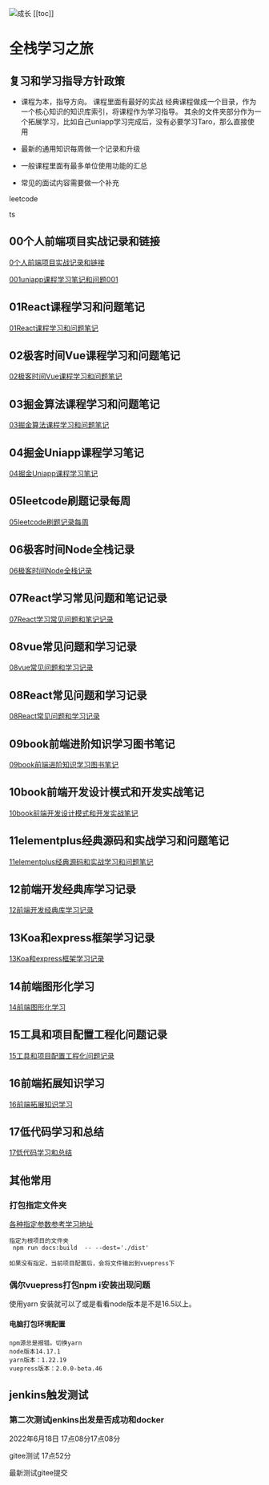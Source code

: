 
![成长](/images/home.png)
[[toc]]
# 全栈学习之旅

## 复习和学习指导方针政策
- 课程为本，指导方向。
课程里面有最好的实战
经典课程做成一个目录，作为一个核心知识的知识库索引，将课程作为学习指导。
其余的文件夹部分作为一个拓展学习，比如自己uniapp学习完成后，没有必要学习Taro，那么直接使用

- 最新的通用知识每周做一个记录和升级

- 一般课程里面有最多单位使用功能的汇总

- 常见的面试内容需要做一个补充

leetcode

ts


## 00个人前端项目实战记录和链接
[0个人前端项目实战记录和链接](./00个人前端项目实战记录和链接/000README.md)


[001uniapp课程学习笔记和问题001](./001掘金课程记录和问题.md)

## 01React课程学习和问题笔记
[01React课程学习和问题笔记](./01React课程学习和问题笔记/000README.md)



## 02极客时间Vue课程学习和问题笔记
[02极客时间Vue课程学习和问题笔记](./02极客时间Vue课程学习和问题笔记/000README.md)



## 03掘金算法课程学习和问题笔记
[03掘金算法课程学习和问题笔记](./03掘金算法课程学习和问题笔记/000README.md)



## 04掘金Uniapp课程学习笔记
[04掘金Uniapp课程学习笔记](./04掘金Uniapp课程学习笔记/000README.md)

## 05leetcode刷题记录每周
[05leetcode刷题记录每周](./05leetcode%E5%88%B7%E9%A2%98%E8%AE%B0%E5%BD%95%E6%AF%8F%E5%91%A8/000README.md)



## 06极客时间Node全栈记录

[06极客时间Node全栈记录](./06极客时间Node全栈记录/000README.md)



## 07React学习常见问题和笔记记录

[07React学习常见问题和笔记记录](./07React学习常见问题和笔记记录/000README.md)


## 08vue常见问题和学习记录
[08vue常见问题和学习记录](./08vue常见问题和学习记录/000README.md)


## 08React常见问题和学习记录
[08React常见问题和学习记录](./08React常见问题和学习记录/000README.md)




## 09book前端进阶知识学习图书笔记
[09book前端进阶知识学习图书笔记](./09book前端进阶知识学习图书笔记/000README.md)


## 10book前端开发设计模式和开发实战笔记
[10book前端开发设计模式和开发实战笔记](./10book前端开发设计模式和开发实战笔记/000README.md)


## 11elementplus经典源码和实战学习和问题笔记
[11elementplus经典源码和实战学习和问题笔记](./11elementplus经典源码和实战学习和问题笔记/000README.md)



## 12前端开发经典库学习记录
[12前端开发经典库学习记录](./12前端开发经典库学习记录/000README.md)



## 13Koa和express框架学习记录

[13Koa和express框架学习记录](./13Koa和express框架学习记录/000README.md)

## 14前端图形化学习
[14前端图形化学习](./14前端图形化学习/000README.md)




## 15工具和项目配置工程化问题记录
[15工具和项目配置工程化问题记录](./15工具和项目配置工程化问题记录/000README.md)

## 16前端拓展知识学习
[16前端拓展知识学习](./16前端拓展知识学习/000README.md)



## 17低代码学习和总结
[17低代码学习和总结](./17低代码学习和总结/000README.md)


## 其他常用
### 打包指定文件夹
[各种指定参数参考学习地址](https://cli.vuejs.org/zh/guide/cli-service.html#vue-cli-service-build)
~~~
指定为根项目的文件夹
 npm run docs:build  -- --dest='./dist'

如果没有指定，当前项目配置后，会将文件输出到vuepress下

~~~


### 偶尔vuepress打包npm i安装出现问题
使用yarn 安装就可以了或是看看node版本是不是16.5以上。


#### 电脑打包环境配置
~~~
npm源总是报错。切换yarn
node版本14.17.1
yarn版本：1.22.19
vuepress版本：2.0.0-beta.46

~~~
## jenkins触发测试

### 第二次测试jenkins出发是否成功和docker

2022年6月18日
17点08分17点08分

gitee测试
17点52分

最新测试gitee提交


